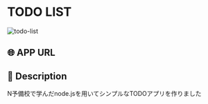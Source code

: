 # TODO LIST
![todo-list](https://user-images.githubusercontent.com/54653466/73373433-f30a8980-42fb-11ea-8752-5d13ab45961f.gif)
  
## :globe_with_meridians: APP URL


## :pencil: Description
N予備校で学んだnode.jsを用いてシンプルなTODOアプリを作りました
